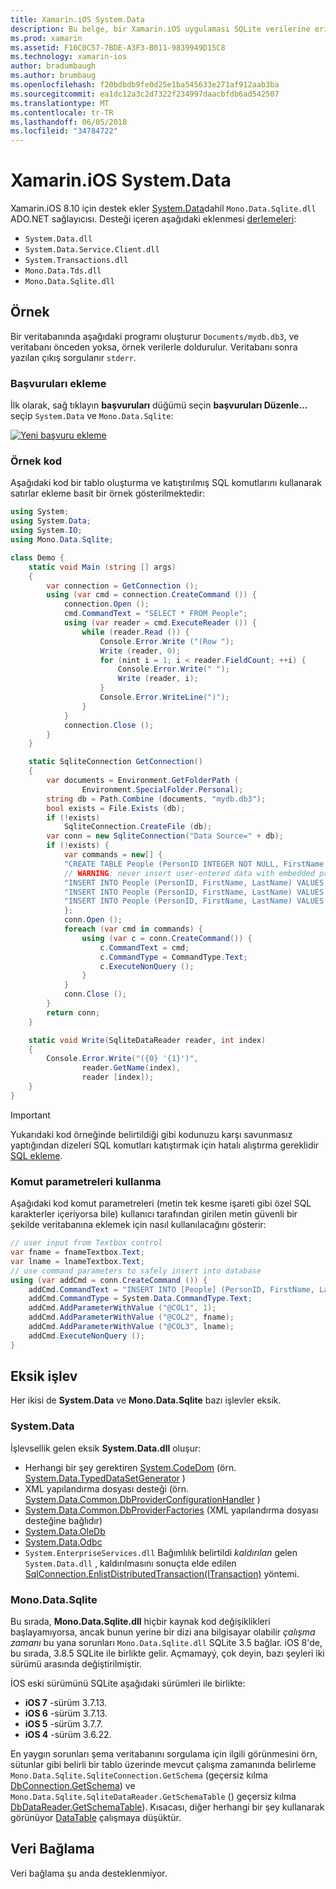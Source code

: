 ```yaml
---
title: Xamarin.iOS System.Data
description: Bu belge, bir Xamarin.iOS uygulaması SQLite verilerine erişmek için System.Data ve Mono.Data.Sqlite.dll kullanmayı açıklar.
ms.prod: xamarin
ms.assetid: F10C0C57-7BDE-A3F3-B011-9839949D15C8
ms.technology: xamarin-ios
author: bradumbaugh
ms.author: brumbaug
ms.openlocfilehash: f20bdbdb9fe0d25e1ba545633e271af912aab3ba
ms.sourcegitcommit: ea1dc12a3c2d7322f234997daacbfdb6ad542507
ms.translationtype: MT
ms.contentlocale: tr-TR
ms.lasthandoff: 06/05/2018
ms.locfileid: "34784722"
---
```

# <a name="systemdata-in-xamarinios"></a>Xamarin.iOS System.Data

Xamarin.iOS 8.10 için destek ekler [System.Data](https://developer.xamarin.com/api/namespace/System.Data/)dahil `Mono.Data.Sqlite.dll` ADO.NET sağlayıcısı. Desteği içeren aşağıdaki eklenmesi [derlemeleri](~/cross-platform/internals/available-assemblies.md):

-  `System.Data.dll`
-  `System.Data.Service.Client.dll`
-  `System.Transactions.dll`
-  `Mono.Data.Tds.dll`
-  `Mono.Data.Sqlite.dll`

<a name="Example" />

## <a name="example"></a>Örnek

Bir veritabanında aşağıdaki programı oluşturur `Documents/mydb.db3`, ve veritabanı önceden yoksa, örnek verilerle doldurulur. Veritabanı sonra yazılan çıkış sorgulanır `stderr`.

### <a name="add-references"></a>Başvuruları ekleme

İlk olarak, sağ tıklayın **başvuruları** düğümü seçin **başvuruları Düzenle...**  seçip `System.Data` ve `Mono.Data.Sqlite`:

[![](system.data-images/edit-references-sml.png "Yeni başvuru ekleme")](system.data-images/edit-references.png#lightbox)

### <a name="sample-code"></a>Örnek kod

Aşağıdaki kod bir tablo oluşturma ve katıştırılmış SQL komutlarını kullanarak satırlar ekleme basit bir örnek gösterilmektedir:

```csharp
using System;
using System.Data;
using System.IO;
using Mono.Data.Sqlite;

class Demo {
    static void Main (string [] args)
    {
        var connection = GetConnection ();
        using (var cmd = connection.CreateCommand ()) {
            connection.Open ();
            cmd.CommandText = "SELECT * FROM People";
            using (var reader = cmd.ExecuteReader ()) {
                while (reader.Read ()) {
                    Console.Error.Write ("(Row ");
                    Write (reader, 0);
                    for (nint i = 1; i < reader.FieldCount; ++i) {
                        Console.Error.Write(" ");
                        Write (reader, i);
                    }
                    Console.Error.WriteLine(")");
                }
            }
            connection.Close ();
        }
    }

    static SqliteConnection GetConnection()
    {
        var documents = Environment.GetFolderPath (
                Environment.SpecialFolder.Personal);
        string db = Path.Combine (documents, "mydb.db3");
        bool exists = File.Exists (db);
        if (!exists)
            SqliteConnection.CreateFile (db);
        var conn = new SqliteConnection("Data Source=" + db);
        if (!exists) {
            var commands = new[] {
            "CREATE TABLE People (PersonID INTEGER NOT NULL, FirstName ntext, LastName ntext)",
            // WARNING: never insert user-entered data with embedded parameter values
            "INSERT INTO People (PersonID, FirstName, LastName) VALUES (1, 'First', 'Last')",
            "INSERT INTO People (PersonID, FirstName, LastName) VALUES (2, 'Dewey', 'Cheatem')",
            "INSERT INTO People (PersonID, FirstName, LastName) VALUES (3, 'And', 'How')",
            };
            conn.Open ();
            foreach (var cmd in commands) {
                using (var c = conn.CreateCommand()) {
                    c.CommandText = cmd;
                    c.CommandType = CommandType.Text;
                    c.ExecuteNonQuery ();
                }
            }
            conn.Close ();
        }
        return conn;
    }

    static void Write(SqliteDataReader reader, int index)
    {
        Console.Error.Write("({0} '{1}')",
                reader.GetName(index),
                reader [index]);
    }
}
```

> [!IMPORTANT]
> Yukarıdaki kod örneğinde belirtildiği gibi kodunuzu karşı savunmasız yaptığından dizeleri SQL komutları katıştırmak için hatalı alıştırma gereklidir [SQL ekleme](http://en.wikipedia.org/wiki/SQL_injection).


### <a name="using-command-parameters"></a>Komut parametreleri kullanma

Aşağıdaki kod komut parametreleri (metin tek kesme işareti gibi özel SQL karakterler içeriyorsa bile) kullanıcı tarafından girilen metin güvenli bir şekilde veritabanına eklemek için nasıl kullanılacağını gösterir:

```csharp
// user input from Textbox control
var fname = fnameTextbox.Text;
var lname = lnameTextbox.Text;
// use command parameters to safely insert into database
using (var addCmd = conn.CreateCommand ()) {
    addCmd.CommandText = "INSERT INTO [People] (PersonID, FirstName, LastName) VALUES (@COL1, @COL2, @COL3)";
    addCmd.CommandType = System.Data.CommandType.Text;
    addCmd.AddParameterWithValue ("@COL1", 1);
    addCmd.AddParameterWithValue ("@COL2", fname);
    addCmd.AddParameterWithValue ("@COL3", lname);
    addCmd.ExecuteNonQuery ();
}
```

<a name="Missing_Functionality" />

## <a name="missing-functionality"></a>Eksik işlev

Her ikisi de **System.Data** ve **Mono.Data.Sqlite** bazı işlevler eksik.

<a name="System.Data" />

### <a name="systemdata"></a>System.Data

İşlevsellik gelen eksik **System.Data.dll** oluşur:

-  Herhangi bir şey gerektiren [System.CodeDom](https://developer.xamarin.com/api/namespace/System.CodeDom/) (örn.  [System.Data.TypedDataSetGenerator](https://developer.xamarin.com/api/type/System.Data.TypedDataSetGenerator/) )
-  XML yapılandırma dosyası desteği (örn.  [System.Data.Common.DbProviderConfigurationHandler](https://developer.xamarin.com/api/type/System.Data.Common.DbProviderConfigurationHandler/) )
-   [System.Data.Common.DbProviderFactories](https://developer.xamarin.com/api/type/System.Data.Common.DbProviderFactories/) (XML yapılandırma dosyası desteğine bağlıdır)
-   [System.Data.OleDb](https://developer.xamarin.com/api/namespace/System.Data.OleDb/)
-   [System.Data.Odbc](https://developer.xamarin.com/api/namespace/System.Data.Odbc/)
-  `System.EnterpriseServices.dll` Bağımlılık belirtildi *kaldırılan* gelen `System.Data.dll` , kaldırılmasını sonuçta elde edilen [SqlConnection.EnlistDistributedTransaction(ITransaction)](https://developer.xamarin.com/api/member/System.Data.SqlClient.SqlConnection.EnlistDistributedTransaction/(System.EnterpriseServices.ITransaction)) yöntemi.


<a name="Mono.Data.Sqlite" />

### <a name="monodatasqlite"></a>Mono.Data.Sqlite

Bu sırada, **Mono.Data.Sqlite.dll** hiçbir kaynak kod değişiklikleri başlayamıyorsa, ancak bunun yerine bir dizi ana bilgisayar olabilir *çalışma zamanı* bu yana sorunları `Mono.Data.Sqlite.dll` SQLite 3.5 bağlar. iOS 8'de, bu sırada, 3.8.5 SQLite ile birlikte gelir. Açmamayý, çok deyin, bazı şeyleri iki sürümü arasında değiştirilmiştir.

İOS eski sürümünü SQLite aşağıdaki sürümleri ile birlikte:

- **iOS 7** -sürüm 3.7.13.
- **iOS 6** -sürüm 3.7.13.
- **iOS 5** -sürüm 3.7.7.
- **iOS 4** -sürüm 3.6.22.

En yaygın sorunları şema veritabanını sorgulama için ilgili görünmesini örn, sütunlar gibi belirli bir tablo üzerinde mevcut çalışma zamanında belirleme `Mono.Data.Sqlite.SqliteConnection.GetSchema` (geçersiz kılma [DbConnection.GetSchema](https://developer.xamarin.com/api/member/System.Data.Common.DbConnection.GetSchema/)) ve `Mono.Data.Sqlite.SqliteDataReader.GetSchemaTable` () geçersiz kılma [DbDataReader.GetSchemaTable](https://developer.xamarin.com/api/member/System.Data.Common.DbDataReader.GetSchemaTable/)). Kısacası, diğer herhangi bir şey kullanarak görünüyor [DataTable](https://developer.xamarin.com/api/type/System.Data.DataTable/) çalışmaya düşüktür.

<a name="Data_Binding" />

## <a name="data-binding"></a>Veri Bağlama

Veri bağlama şu anda desteklenmiyor.

